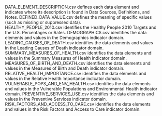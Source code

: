 DATA_ELEMENT_DESCRIPTION.csv defines each data element and indicates where its description is found in Data Sources, Definitions, and Notes.
DEFINED_DATA_VALUE.csv defines the meaning of specific values (such as missing or suppressed data).  
HEALTHY_PEOPLE_2010.csv identifies the Healthy People 2010 Targets and the U.S. Percentages or Rates.
DEMOGRAPHICS.csv identifies the data elements and values in the Demographics indicator domain.
LEADING_CAUSES_OF_DEATH.csv identifies the data elements and values in the Leading Causes of Death indicator domain.
SUMMARY_MEASURES_OF_HEALTH.csv identifies the data elements and values in the Summary Measures of Health indicator domain.
MEASURES_OF_BIRTH_AND_DEATH.csv identifies the data elements and values in the Measures of Birth and Death indicator domain.
RELATIVE_HEALTH_IMPORTANCE.csv identifies the data elements and values in the Relative Health Importance indicator domain.
VULNERABLE_POPS_AND_ENV_HEALTH.csv identifies the data elements and values in the Vulnerable Populations and Environmental Health indicator domain.
PREVENTIVE_SERVICES_USE.csv identifies the data elements and values in the Preventive Services indicator domain.
RISK_FACTORS_AND_ACCESS_TO_CARE.csv identifies the data elements and values in the Risk Factors and Access to Care indicator domain.
